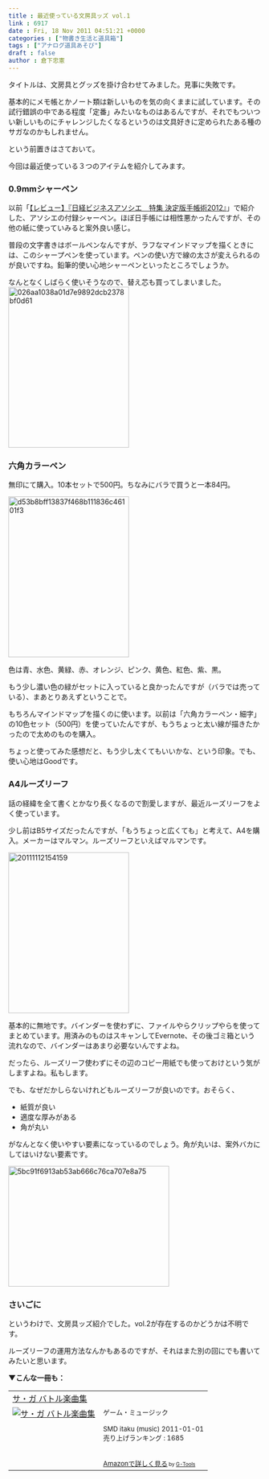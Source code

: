 ```yaml
---
title : 最近使っている文房具ッズ vol.1
link : 6917
date : Fri, 18 Nov 2011 04:51:21 +0000
categories : ["物書き生活と道具箱"]
tags : ["アナログ道具あそび"]
draft : false
author : 倉下忠憲
---
```


タイトルは、文房具とグッズを掛け合わせてみました。見事に失敗です。

基本的にメモ帳とかノート類は新しいものを気の向くままに試しています。その試行錯誤の中である程度「定番」みたいなものはあるんですが、それでもついつい新しいものにチャレンジしたくなるというのは文具好きに定められたある種のサガなのかもしれません。

という前置きはさておいて。

今回は最近使っている３つのアイテムを紹介してみます。

<h3>0.9mmシャーペン</h3>
以前「<a href="https://rashita.net/blog/?p=6724">【レビュー】『日経ビジネスアソシエ　特集 決定版手帳術2012』</a>」で紹介した、アソシエの付録シャーペン。ほぼ日手帳には相性悪かったんですが、その他の紙に使っていみると案外良い感じ。

普段の文字書きはボールペンなんですが、ラフなマインドマップを描くときには、このシャープペンを使っています。ペンの使い方で線の太さが変えられるのが良いですね。鉛筆的使い心地シャーペンといったところでしょうか。

なんとなくしばらく使いそうなので、替え芯も買ってしまいました。
<a href="https://rashita.net/blog/wp-content/uploads/2011/11/026aa1038a01d7e9892dcb2378bf0d61.jpeg"><img src="https://rashita.net/blog/wp-content/uploads/2011/11/026aa1038a01d7e9892dcb2378bf0d61.jpeg" alt="026aa1038a01d7e9892dcb2378bf0d61" title="026aa1038a01d7e9892dcb2378bf0d61" width="240" height="320" class="alignnone size-full wp-image-6918" /></a>

<h3>六角カラーペン</h3>
無印にて購入。10本セットで500円。ちなみにバラで買うと一本84円。

<a href="https://rashita.net/blog/wp-content/uploads/2011/11/d53b8bff13837f468b111836c46101f3.jpeg"><img src="https://rashita.net/blog/wp-content/uploads/2011/11/d53b8bff13837f468b111836c46101f3.jpeg" alt="d53b8bff13837f468b111836c46101f3" title="d53b8bff13837f468b111836c46101f3" width="240" height="320" class="alignnone size-full wp-image-6919" /></a>

色は青、水色、黄緑、赤、オレンジ、ピンク、黄色、紅色、紫、黒。

もう少し濃い色の緑がセットに入っていると良かったんですが（バラでは売っている）、まあとりあえずということで。

もちろんマインドマップを描くのに使います。以前は「六角カラーペン・細字」の10色セット（500円）を使っていたんですが、もうちょっと太い線が描きたかったので太めのものを購入。

ちょっと使ってみた感想だと、もう少し太くてもいいかな、という印象。でも、使い心地はGoodです。

<h3>A4ルーズリーフ</h3>
話の経緯を全て書くとかなり長くなるので割愛しますが、最近ルーズリーフをよく使っています。

少し前はB5サイズだったんですが、「もうちょっと広くても」と考えて、A4を購入。メーカーはマルマン。ルーズリーフといえばマルマンです。

<a href="https://rashita.net/blog/wp-content/uploads/2011/11/20111112154159.jpg"><img src="https://rashita.net/blog/wp-content/uploads/2011/11/20111112154159.jpg" alt="20111112154159" title="20111112154159" width="240" height="320" class="alignnone size-full wp-image-6920" /></a>

基本的に無地です。バインダーを使わずに、ファイルやらクリップやらを使ってまとめています。用済みのものはスキャンしてEvernote、その後ゴミ箱という流れなので、バインダーはあまり必要ないんですよね。

だったら、ルーズリーフ使わずにその辺のコピー用紙でも使っておけという気がしますよね。私もします。

でも、なぜだかしらないけれどもルーズリーフが良いのです。おそらく、

<ul>
	<li>紙質が良い</li>
	<li>適度な厚みがある</li>
	<li>角が丸い</li>
</ul>

がなんとなく使いやすい要素になっているのでしょう。角が丸いは、案外バカにしてはいけない要素です。

<a href="https://rashita.net/blog/wp-content/uploads/2011/11/5bc91f6913ab53ab666c76ca707e8a75.jpeg"><img src="https://rashita.net/blog/wp-content/uploads/2011/11/5bc91f6913ab53ab666c76ca707e8a75.jpeg" alt="5bc91f6913ab53ab666c76ca707e8a75" title="5bc91f6913ab53ab666c76ca707e8a75" width="320" height="240" class="alignnone size-full wp-image-6921" /></a>

<h3>さいごに</h3>
というわけで、文房具ッズ紹介でした。vol.2が存在するのかどうかは不明です。

ルーズリーフの運用方法なんかもあるのですが、それはまた別の回にでも書いてみたいと思います。

<strong>▼こんな一冊も：
</strong>
<table  border="0" cellpadding="5"><tr><td colspan="2"><a href="http://www.amazon.co.jp/%E3%82%B5%E3%83%BB%E3%82%AC-%E3%83%90%E3%83%88%E3%83%AB%E6%A5%BD%E6%9B%B2%E9%9B%86-%E3%82%B2%E3%83%BC%E3%83%A0%E3%83%BB%E3%83%9F%E3%83%A5%E3%83%BC%E3%82%B8%E3%83%83%E3%82%AF/dp/B0048JEF5K%3FSubscriptionId%3D15SMZCTB9V8NGR2TW082%26tag%3Drashita1000-22%26linkCode%3Dxm2%26camp%3D2025%26creative%3D165953%26creativeASIN%3DB0048JEF5K" target="_blank">サ・ガ バトル楽曲集</a><img src="http://www.assoc-amazon.jp/e/ir?t=rashita1000-22&l=ur2&o=9" width="1" height="1" style="border: none;" alt="" /></td></tr><tr><td valign="top"><a href="http://www.amazon.co.jp/%E3%82%B5%E3%83%BB%E3%82%AC-%E3%83%90%E3%83%88%E3%83%AB%E6%A5%BD%E6%9B%B2%E9%9B%86-%E3%82%B2%E3%83%BC%E3%83%A0%E3%83%BB%E3%83%9F%E3%83%A5%E3%83%BC%E3%82%B8%E3%83%83%E3%82%AF/dp/B0048JEF5K%3FSubscriptionId%3D15SMZCTB9V8NGR2TW082%26tag%3Drashita1000-22%26linkCode%3Dxm2%26camp%3D2025%26creative%3D165953%26creativeASIN%3DB0048JEF5K" target="_blank"><img src="http://ecx.images-amazon.com/images/I/519PQ8vAmNL._SL160_.jpg" border="0" alt="サ・ガ バトル楽曲集" /></a></td><td valign="top"><font size="-1">ゲーム・ミュージック <br /><br />SMD itaku (music)  2011-01-01<br />売り上げランキング : 1685<br /><br /><br /><a href="http://www.amazon.co.jp/%E3%82%B5%E3%83%BB%E3%82%AC-%E3%83%90%E3%83%88%E3%83%AB%E6%A5%BD%E6%9B%B2%E9%9B%86-%E3%82%B2%E3%83%BC%E3%83%A0%E3%83%BB%E3%83%9F%E3%83%A5%E3%83%BC%E3%82%B8%E3%83%83%E3%82%AF/dp/B0048JEF5K%3FSubscriptionId%3D15SMZCTB9V8NGR2TW082%26tag%3Drashita1000-22%26linkCode%3Dxm2%26camp%3D2025%26creative%3D165953%26creativeASIN%3DB0048JEF5K" target="_blank">Amazonで詳しく見る</a></font><font size="-2"> by <a href="http://www.goodpic.com/mt/aws/index.html" >G-Tools</a></font></td></tr></table>
